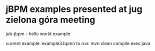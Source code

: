 # jBPM examples presented  at jug zielona góra meeting

jub-jbpm - hello world example

current example: example3.bpmn
to run: mvn clean compile exec:java


